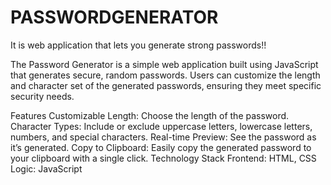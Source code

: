 # PASSWORDGENERATOR
It is web application that lets you generate strong passwords!!

The Password Generator is a simple web application built using JavaScript that generates secure, random passwords. Users can customize the length and character set of the generated passwords, ensuring they meet specific security needs.

Features
Customizable Length: Choose the length of the password.
Character Types: Include or exclude uppercase letters, lowercase letters, numbers, and special characters.
Real-time Preview: See the password as it’s generated.
Copy to Clipboard: Easily copy the generated password to your clipboard with a single click.
Technology Stack
Frontend: HTML, CSS
Logic: JavaScript

